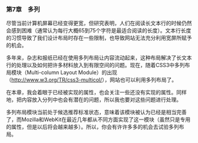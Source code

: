 ### 第7章　多列

尽管当前计算机屏幕已经变得更宽，但研究表明，人们在阅读长文本行的时候仍然会感到困难（通常认为每行大概65到75个字符是最适合阅读的长度）。文本行长度的习惯导致了我们设计布局时存在一些限制，也导致网站无法充分利用宽屏所赋予的机会。

多年来，杂志和报纸已经在使用多列布局让内容流动起来，这种布局解决了长文本行的处理以及如何把许多材料放入到有限空间的问题。现在，随着CSS3中多列布局模块（Multi-column Layout Module）的出现（<a class="my_markdown" href="['http://www.w3.org/TR/css3-multicol/']">http://www.w3.org/TR/css3-multicol/</a>），网站也可以利用多列布局了。

在本章，我会着眼于已经被实现的属性，也会关注一些还没有实现的属性。同样地，把内容放入分列中也会有潜在的问题，所以我也要对这些问题进行处理。

多列布局模块当前处于候选推荐标准状态，意味着该模块被认为已经是相当完善了，而Mozilla和WebKit在最近几年都从不同方面实现了这一模块（虽然只是专用的属性，但是以后将会越来越多）。所以，你会有许许多多的机会去试验多列布局。


